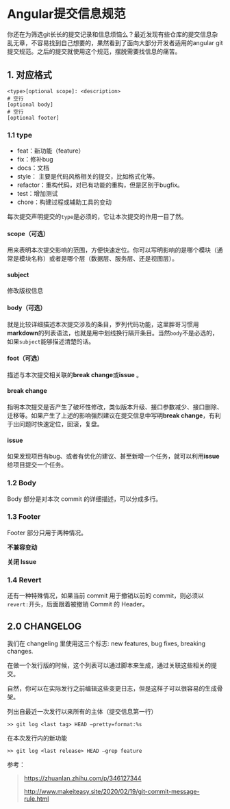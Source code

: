 # Angular提交信息规范



你还在为筛选git长长的提交记录和信息烦恼么？最近发现有些仓库的提交信息杂乱无章，不容易找到自己想要的，果然看到了面向大部分开发者适用的angular git 提交规范。之后的提交就使用这个规范，摆脱需要找信息的痛苦。

## 1. 对应格式

```
<type>[optional scope]: <description>
# 空行
[optional body]
# 空行
[optional footer]
```

### 1.1  type

- feat：新功能（feature）
- fix：修补bug
- docs：文档
- style： 主要是代码风格相关的提交，比如格式化等。
- refactor：重构代码，对已有功能的重构，但是区别于bugfix。
- test：增加测试
- chore：构建过程或辅助工具的变动

每次提交声明提交的`type`是必须的，它让本次提交的作用一目了然。

#### scope（可选）

用来表明本次提交影响的范围，方便快速定位。你可以写明影响的是哪个模块（通常是模块名称）或者是哪个层（数据层、服务层、还是视图层）。

#### subject

修改版权信息

#### body（可选）

就是比较详细描述本次提交涉及的条目，罗列代码功能，这里胖哥习惯用**markdown**的列表语法，也就是用中划线换行隔开条目。当然`body`不是必选的，如果`subject`能够描述清楚的话。

#### foot（可选）

描述与本次提交相关联的**break change**或**issue** 。

#### break change

指明本次提交是否产生了破坏性修改，类似版本升级、接口参数减少、接口删除、迁移等。如果产生了上述的影响强烈建议在提交信息中写明**break change**，有利于出问题时快速定位，回滚，复盘。

#### issue

如果发现项目有bug、或者有优化的建议、甚至新增一个任务，就可以利用**issue**给项目提交一个任务。

### 1.2 Body

Body 部分是对本次 commit 的详细描述，可以分成多行。

### 1.3 Footer

Footer 部分只用于两种情况。

**不兼容变动**

**关闭 Issue**

### 1.4 Revert

还有一种特殊情况，如果当前 commit 用于撤销以前的 commit，则必须以`revert:`开头，后面跟着被撤销 Commit 的 Header。



## 2.0 CHANGELOG

我们在 changeling 里使用这三个标志: new features, bug fixes, breaking changes.

在做一个发行版的时候，这个列表可以通过脚本来生成，通过关联这些相关的提交。

自然，你可以在实际发行之前编辑这些变更日志，但是这样子可以很容易的生成骨架。

列出自最近一次发行以来所有的主体（提交信息第一行）

```
>> git log <last tag> HEAD —pretty=format:%s
```

在本次发行内的新功能

```
>> git log <last release> HEAD —grep feature
```





参考：

> https://zhuanlan.zhihu.com/p/346127344
>
> http://www.makeiteasy.site/2020/02/19/git-commit-message-rule.html